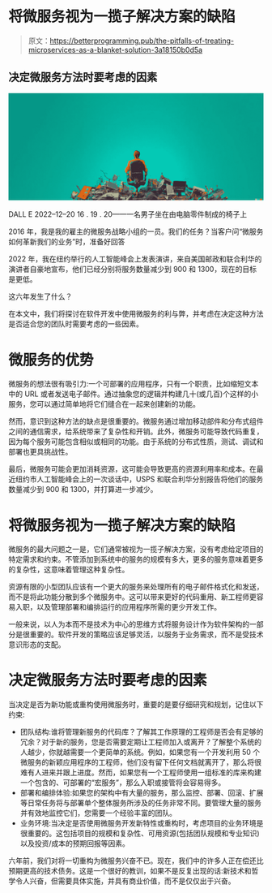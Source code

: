 # 将微服务视为一揽子解决方案的缺陷

> 原文：<https://betterprogramming.pub/the-pitfalls-of-treating-microservices-as-a-blanket-solution-3a18150b0d5a>

## 决定微服务方法时要考虑的因素

![](img/19b85adf0200fea3181cfd122ca717ec.png)

DALL E 2022–12–20 16 . 19 . 20——一名男子坐在由电脑零件制成的椅子上

2016 年，我是我的雇主的微服务战略小组的一员。我们的任务？当客户问“微服务如何革新我们的业务”时，准备好回答

2022 年，我在纽约举行的人工智能峰会上发表演讲，来自美国邮政和联合利华的演讲者自豪地宣布，他们已经分别将服务数量减少到 900 和 1300，现在的目标是更低。

这六年发生了什么？

在本文中，我们将探讨在软件开发中使用微服务的利与弊，并考虑在决定这种方法是否适合您的团队时需要考虑的一些因素。

# 微服务的优势

微服务的想法很有吸引力:一个可部署的应用程序，只有一个职责，比如缩短文本中的 URL 或者发送电子邮件。通过抽象您的逻辑并构建几十(或几百)个这样的小服务，您可以通过简单地将它们缝合在一起来创建新的功能。

然而，意识到这种方法的缺点是很重要的。微服务通过增加移动部件和分布式组件之间的通信需求，给系统带来了复杂性和开销。此外，微服务可能导致代码重复，因为每个服务可能包含相似或相同的功能。由于系统的分布式性质，测试、调试和部署也更具挑战性。

最后，微服务可能会更加消耗资源，这可能会导致更高的资源利用率和成本。在最近纽约市人工智能峰会上的一次谈话中，USPS 和联合利华分别报告将他们的服务数量减少到 900 和 1300，并打算进一步减少。

# 将微服务视为一揽子解决方案的缺陷

微服务的最大问题之一是，它们通常被视为一揽子解决方案，没有考虑给定项目的特定需求和约束。不管添加到系统中的服务的规模有多大，更多的服务意味着更多的复杂性，这意味着管理这种复杂性。

资源有限的小型团队应该有一个更大的服务来处理所有的电子邮件格式化和发送，而不是将此功能分散到多个微服务中。这可以带来更好的代码重用、新工程师更容易入职，以及管理部署和编排运行的应用程序所需的更少开发工作。

一般来说，以人为本而不是技术为中心的思维方式将服务设计作为软件架构的一部分是很重要的。软件开发的策略应该足够灵活，以服务于业务需求，而不是受技术意识形态的支配。

# 决定微服务方法时要考虑的因素

当决定是否为新功能或重构使用微服务时，重要的是要仔细研究和规划，记住以下约束:

*   团队结构:谁将管理新服务的代码库？了解其工作原理的工程师是否会有足够的冗余？对于新的服务，您是否需要定期让工程师加入或离开？了解整个系统的人越少，你就越需要一个更简单的系统。例如，如果您有一个开发利用 50 个微服务的新颖应用程序的工程师，他们没有留下任何文档就离开了，那么将很难有人进来并跟上进度。然而，如果您有一个工程师使用一组标准的库来构建一个包含的、可部署的“宏服务”，那么入职或接管将会容易得多。
*   部署和编排体验:如果您的架构中有大量的服务，那么监控、部署、回滚、扩展等日常任务将与部署单个整体服务所涉及的任务非常不同。要管理大量的服务并有效地监控它们，您需要一个经验丰富的团队。
*   业务环境:当决定是否使用微服务开发新特性或重构时，考虑项目的业务环境是很重要的。这包括项目的规模和复杂性、可用资源(包括团队规模和专业知识)以及投资/成本的预期回报等因素。

六年前，我们对将一切重构为微服务兴奋不已。现在，我们中的许多人正在偿还比预期更高的技术债务。这是一个很好的教训，如果不是反复出现的话:新技术和哲学令人兴奋，但需要具体实施，并具有商业价值，而不是仅仅出于兴奋。